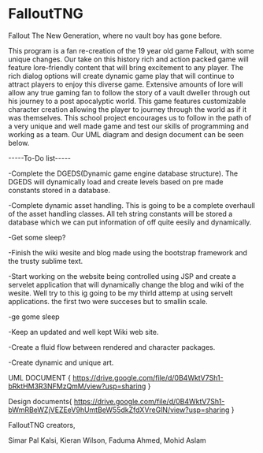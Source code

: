 # FalloutTNG
Fallout The New Generation, where no vault boy has gone before.

This program is a fan re-creation of the 19 year old game Fallout, with some unique changes.
Our take on this history rich and action packed game will feature lore-friendly content that will bring excitement to any player.
The rich dialog options will create dynamic game play that will continue to attract players to enjoy this diverse game. 
Extensive amounts of lore will allow any true gaming fan to follow the story of a vault dweller through out his journey to a post apocalyptic world. This game features customizable character creation allowing the player to journey through the world as if it was themselves.
This school project encourages us to follow in the path of a very unique and well made game and test our skills of programming and working as a team. Our UML diagram and design document can be seen below.

-----To-Do list-----

-Complete the DGEDS(Dynamic game engine database structure). The DGEDS will dynamically load and create levels based on pre made constants stored in a database.

-Complete dynamic asset handling. This is going to be a complete overhaull of the asset handling classes. All teh string constants will be stored a 
database which we can put information of off quite eesily and dynamically.

-Get some sleep?

-Finish the wiki wesite and blog made using the bootstrap framework and the trusty sublime text. 

-Start working on the website being controlled using JSP and create a servelet application that will dynamically change the blog and wiki of 
the wesite. Well try to this ig going to be my thirld attemp at using servelt applications. the first two were succeses but to smallin scale.

-ge gome sleep

-Keep an updated and well kept Wiki web site. 

-Create a fluid flow between rendered and character packages.

-Create dynamic and unique art. 

UML DOCUMENT {
https://drive.google.com/file/d/0B4WktV7Sh1-bRktHM3R3NFMzQmM/view?usp=sharing 
}

Design documents{
https://drive.google.com/file/d/0B4WktV7Sh1-bWmRBeWZjVEZEeV9hUmtBeW55dkZfdXVreGlN/view?usp=sharing
}


FalloutTNG creators,

Simar Pal Kalsi,
Kieran Wilson,
Faduma Ahmed,
Mohid Aslam

